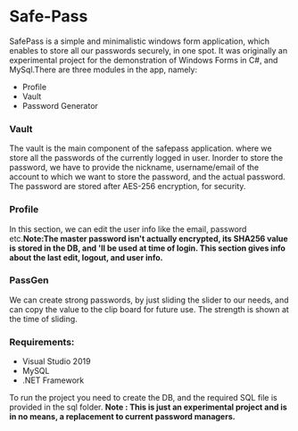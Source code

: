 # Safe-Pass
SafePass is a simple and minimalistic windows form application, which enables to store all our passwords securely, in one spot. It was originally an experimental project for the 
demonstration of Windows Forms in C#, and MySql.There are three modules in the app, namely:
<ul>
<li>Profile</li>
<li>Vault</li>
<li>Password Generator</li>
</ul>
<h3>Vault</h3>
The vault is the main component of the safepass application. where we store all the passwords of the currently logged in user. Inorder to store the password, we have 
to provide the nickname, username/email of the account to which we want to store the password, and the actual password. The password are stored after AES-256 encryption, 
for security.
<h3>Profile</h3>
In this section, we can edit the user info like the email, password etc.<b>Note:The master password isn't actually encrypted, its SHA256 value is stored in the DB, and 'll be used at
time of login. This section gives info about the last edit, logout, and user info.</b>
<h3>PassGen</h3>
We can create strong passwords, by just sliding the slider to our needs, and can copy the value to the clip board for future use. The strength is shown at the time of sliding.

<h3>Requirements:</h3> 
<ul>
<li>Visual Studio 2019</li>
<li>MySQL</li>
<li>.NET Framework</li>
</ul>

To run the project you need to create the DB, and the required SQL file is provided in the sql folder.
<b>Note : This is just an experimental project and is in no means, a replacement to current password managers.</b>
